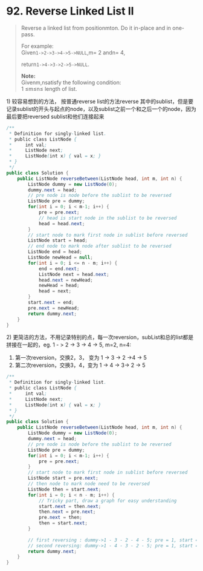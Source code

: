 # 92. Reverse Linked List II

> Reverse a linked list from positionmton. Do it in-place and in one-pass.
>
> For example:  
> Given`1->2->3->4->5->NULL`,m= 2 andn= 4,
>
> return`1->4->3->2->5->NULL`.
>
> **Note:**  
> Givenm,nsatisfy the following condition:  
> 1 ≤m≤n≤ length of list.



1\) 较容易想到的方法， 按普通reverse list的方法reverse 其中的sublist，但是要记录sublist的开头与起点的node，以及sublist之前一个和之后一个的node，因为最后要把reversed sublist和他们连接起来

```java
/**
 * Definition for singly-linked list.
 * public class ListNode {
 *     int val;
 *     ListNode next;
 *     ListNode(int x) { val = x; }
 * }
 */
public class Solution {
    public ListNode reverseBetween(ListNode head, int m, int n) {
        ListNode dummy = new ListNode(0);
        dummy.next = head;
        // pre node is node before the sublist to be reversed
        ListNode pre = dummy;
        for(int i = 0; i < m-1; i++) {
            pre = pre.next;
            // head is start node in the sublist to be reversed
            head = head.next;
        }
        // start node to mark first node in sublist before reversed
        ListNode start = head;
        // end node to mark node after sublist to be reversed
        ListNode end = head;
        ListNode newHead = null;
        for(int i = 0; i <= n - m; i++) {
            end = end.next;
            ListNode next = head.next;
            head.next = newHead;
            newHead = head;
            head = next;
        }
        start.next = end;
        pre.next = newHead;
        return dummy.next;
    }
}
```



2\)  更简洁的方法，不用记录特别的点，每一次reversion，subList和总的list都是拼接在一起的，eg. 1 - &gt; 2 -&gt; 3 -&gt; 4 -&gt; 5, m=2, n=4:

1. 第一次reversion，交换2，3， 变为 1 -&gt; 3 -&gt; 2 -&gt;4 -&gt; 5
2. 第二次reversion，交换3，4，变为 1 -&gt; 4 -&gt; 3-&gt; 2 -&gt; 5

```java
/**
 * Definition for singly-linked list.
 * public class ListNode {
 *     int val;
 *     ListNode next;
 *     ListNode(int x) { val = x; }
 * }
 */
public class Solution {
    public ListNode reverseBetween(ListNode head, int m, int n) {
        ListNode dummy = new ListNode(0);
        dummy.next = head;
        // pre node is node before the sublist to be reversed
        ListNode pre = dummy;
        for(int i = 0; i < m-1; i++) {
            pre = pre.next;
        }
        // start node to mark first node in sublist before reversed
        ListNode start = pre.next;
        // then node to mark node need to be reversed 
        ListNode then = start.next;
        for(int i = 0; i < n - m; i++) {
            // Tricky part, draw a graph for easy understanding
            start.next = then.next;
            then.next = pre.next;
            pre.next = then;
            then = start.next;
        }
        
        // first reversing : dummy->1 - 3 - 2 - 4 - 5; pre = 1, start = 2, then = 4
        // second reversing: dummy->1 - 4 - 3 - 2 - 5; pre = 1, start = 2, then = 5 (finish)
        return dummy.next;
    }
}
```











